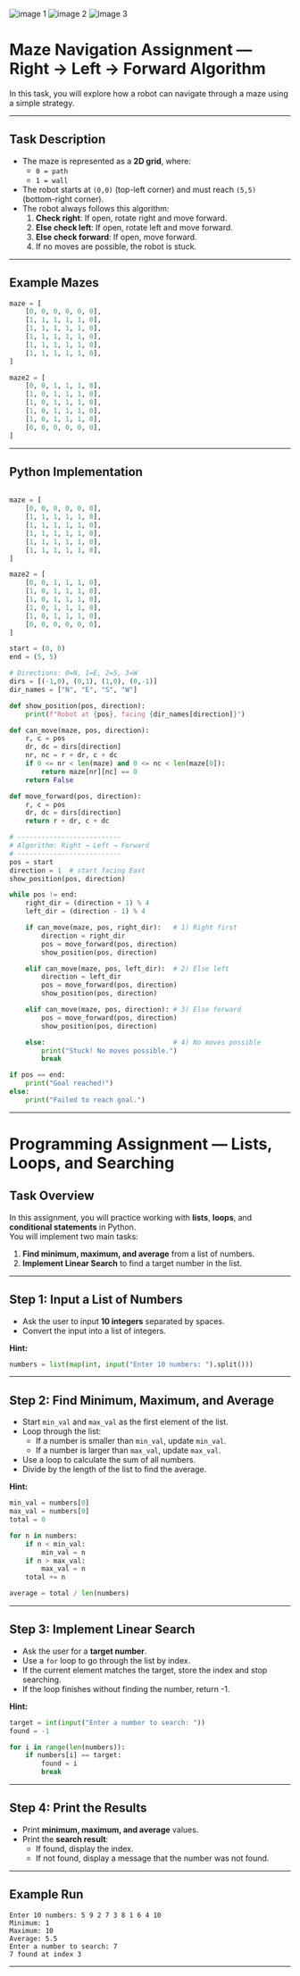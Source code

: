 ![image 1](./image/1.png)
![image 2](./image/2.png)
![image 3](./image/3.png)

# Maze Navigation Assignment — Right → Left → Forward Algorithm

In this task, you will explore how a robot can navigate through a maze using a simple strategy.

---

## Task Description
- The maze is represented as a **2D grid**, where:
  - `0 = path`
  - `1 = wall`
- The robot starts at `(0,0)` (top-left corner) and must reach `(5,5)` (bottom-right corner).
- The robot always follows this algorithm:
  1. **Check right**: If open, rotate right and move forward.
  2. **Else check left**: If open, rotate left and move forward.
  3. **Else check forward**: If open, move forward.
  4. If no moves are possible, the robot is stuck.

---

## Example Mazes
```python
maze = [
    [0, 0, 0, 0, 0, 0],
    [1, 1, 1, 1, 1, 0],
    [1, 1, 1, 1, 1, 0],
    [1, 1, 1, 1, 1, 0],
    [1, 1, 1, 1, 1, 0],
    [1, 1, 1, 1, 1, 0],
]

maze2 = [
    [0, 0, 1, 1, 1, 0],
    [1, 0, 1, 1, 1, 0],
    [1, 0, 1, 1, 1, 0],
    [1, 0, 1, 1, 1, 0],
    [1, 0, 1, 1, 1, 0],
    [0, 0, 0, 0, 0, 0],
]
```

---

## Python Implementation
```python

maze = [
    [0, 0, 0, 0, 0, 0],
    [1, 1, 1, 1, 1, 0],
    [1, 1, 1, 1, 1, 0],
    [1, 1, 1, 1, 1, 0],
    [1, 1, 1, 1, 1, 0],
    [1, 1, 1, 1, 1, 0],
]

maze2 = [
    [0, 0, 1, 1, 1, 0],
    [1, 0, 1, 1, 1, 0],
    [1, 0, 1, 1, 1, 0],
    [1, 0, 1, 1, 1, 0],
    [1, 0, 1, 1, 1, 0],
    [0, 0, 0, 0, 0, 0],
]

start = (0, 0)
end = (5, 5)

# Directions: 0=N, 1=E, 2=S, 3=W
dirs = [(-1,0), (0,1), (1,0), (0,-1)]
dir_names = ["N", "E", "S", "W"]

def show_position(pos, direction):
    print(f"Robot at {pos}, facing {dir_names[direction]}")

def can_move(maze, pos, direction):
    r, c = pos
    dr, dc = dirs[direction]
    nr, nc = r + dr, c + dc
    if 0 <= nr < len(maze) and 0 <= nc < len(maze[0]):
        return maze[nr][nc] == 0
    return False

def move_forward(pos, direction):
    r, c = pos
    dr, dc = dirs[direction]
    return r + dr, c + dc

# --------------------------
# Algorithm: Right → Left → Forward
# --------------------------
pos = start
direction = 1  # start facing East
show_position(pos, direction)

while pos != end:
    right_dir = (direction + 1) % 4
    left_dir = (direction - 1) % 4

    if can_move(maze, pos, right_dir):   # 1) Right first
        direction = right_dir
        pos = move_forward(pos, direction)
        show_position(pos, direction)

    elif can_move(maze, pos, left_dir):  # 2) Else left
        direction = left_dir
        pos = move_forward(pos, direction)
        show_position(pos, direction)

    elif can_move(maze, pos, direction): # 3) Else forward
        pos = move_forward(pos, direction)
        show_position(pos, direction)

    else:                                # 4) No moves possible
        print("Stuck! No moves possible.")
        break

if pos == end:
    print("Goal reached!")
else:
    print("Failed to reach goal.")
```

---

# Programming Assignment — Lists, Loops, and Searching

## Task Overview
In this assignment, you will practice working with **lists**, **loops**, and **conditional statements** in Python.  
You will implement two main tasks:

1. **Find minimum, maximum, and average** from a list of numbers.  
2. **Implement Linear Search** to find a target number in the list.

---

## Step 1: Input a List of Numbers
- Ask the user to input **10 integers** separated by spaces.  
- Convert the input into a list of integers.  

**Hint:**  
```python
numbers = list(map(int, input("Enter 10 numbers: ").split()))
```

---

## Step 2: Find Minimum, Maximum, and Average
- Start `min_val` and `max_val` as the first element of the list.  
- Loop through the list:  
  - If a number is smaller than `min_val`, update `min_val`.  
  - If a number is larger than `max_val`, update `max_val`.  
- Use a loop to calculate the sum of all numbers.  
- Divide by the length of the list to find the average.  

**Hint:**  
```python
min_val = numbers[0]
max_val = numbers[0]
total = 0

for n in numbers:
    if n < min_val:
        min_val = n
    if n > max_val:
        max_val = n
    total += n

average = total / len(numbers)
```

---

## Step 3: Implement Linear Search
- Ask the user for a **target number**.  
- Use a `for` loop to go through the list by index.  
- If the current element matches the target, store the index and stop searching.  
- If the loop finishes without finding the number, return -1.  

**Hint:**  
```python
target = int(input("Enter a number to search: "))
found = -1

for i in range(len(numbers)):
    if numbers[i] == target:
        found = i
        break
```

---

## Step 4: Print the Results
- Print **minimum, maximum, and average** values.  
- Print the **search result**:  
  - If found, display the index.  
  - If not found, display a message that the number was not found.  

---

## Example Run
```
Enter 10 numbers: 5 9 2 7 3 8 1 6 4 10
Minimum: 1
Maximum: 10
Average: 5.5
Enter a number to search: 7
7 found at index 3
```

---

